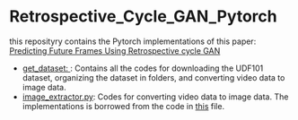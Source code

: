 # Retrospective_Cycle_GAN_Pytorch
this reposityry contains the Pytorch implementations of this paper: [Predicting Future Frames Using Retrospective cycle GAN](https://openaccess.thecvf.com/content_CVPR_2019/papers/Kwon_Predicting_Future_Frames_Using_Retrospective_Cycle_GAN_CVPR_2019_paper.pdf)

* [get_dataset: ](https://github.com/taravatp/Predicting_Future_Frames_Using_Retrospective_Cycle_GAN_pytorch/blob/main/dataset_prepration/get_dataset.ipynb): Contains all the codes for downloading the UDF101 dataset, organizing the dataset in folders, and converting video data to image data.
* [image_extractor.py](https://github.com/taravatp/Predicting_Future_Frames_Using_Retrospective_Cycle_GAN_pytorch/blob/main/dataset_prepration/image_extractor.py): Codes for converting video data to image data. The implementations is borrowed from the code in [this](https://github.com/va26/Retrospective-Cycle-GAN--tensorflow/blob/main/image_extractor.py) file.
